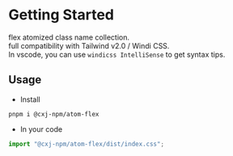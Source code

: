 # Getting Started

flex atomized class name collection.  
full compatibility with Tailwind v2.0 / Windi CSS.  
In vscode, you can use `windicss IntelliSense` to get syntax tips.

## Usage

- Install

```shell
pnpm i @cxj-npm/atom-flex
```

- In your code

```javascript
import "@cxj-npm/atom-flex/dist/index.css";
```
